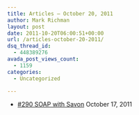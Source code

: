 ```yaml
---
title: Articles – October 20, 2011
author: Mark Richman
layout: post
date: 2011-10-20T06:00:51+00:00
url: /articles-october-20-2011/
dsq_thread_id:
  - 448389276
avada_post_views_count:
  - 1159
categories:
  - Uncategorized

---
```

  * [#290 SOAP with Savon][1]
October 17, 2011 </ul>

 [1]: http://railscasts.com/episodes/290-soap-with-savon